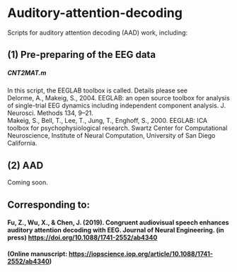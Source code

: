 # Auditory-attention-decoding
Scripts for auditory attention decoding (AAD) work, including:

## (1) Pre-preparing of the EEG data  

##### CNT2MAT.m  
In this script, the EEGLAB toolbox is called. Details please see  
Delorme, A., Makeig, S., 2004. EEGLAB: an open source toolbox for analysis of single-trial EEG dynamics including independent component analysis. J. Neurosci. Methods 134, 9–21.  
Makeig, S., Bell, T., Lee, T., Jung, T., Enghoff, S., 2000. EEGLAB: ICA toolbox for psychophysiological research. Swartz Center for Computational Neuroscience, Institute of Neural Computation, University of San Diego California.

## (2) AAD  
Coming soon.  


## Corresponding to: 
#### Fu, Z., Wu, X., & Chen, J. (2019). Congruent audiovisual speech enhances auditory attention decoding with EEG. Journal of Neural Engineering. (in press) https://doi.org/10.1088/1741-2552/ab4340
#### (Online manuscript: https://iopscience.iop.org/article/10.1088/1741-2552/ab4340)
